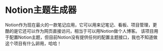 # Notion主题生成器
Notion作为现在最火的一款笔记应用，它可以用来记笔记、看板、项目管理，更酷的是它还可以作为网页直接访问，相当于可以用Notion做个人博客。
该项目用于配置Notion主题，但目前Notion没有提供任何的配置主题接口，我也不知道做这个项目有什么卵用，哈哈！
